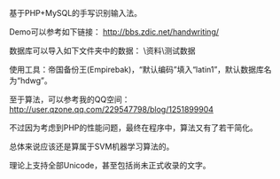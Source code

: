 基于PHP+MySQL的手写识别输入法。

Demo可以参考如下链接：
http://bbs.zdic.net/handwriting/

数据库可以导入如下文件夹中的数据：
\资料\测试数据

使用工具：帝国备份王(Empirebak)，“默认编码”填入“latin1”，默认数据库名为“hdwg”。

至于算法，可以参考我的QQ空间：
http://user.qzone.qq.com/229547798/blog/1251899904

不过因为考虑到PHP的性能问题，最终在程序中，算法又有了若干简化。

总体来说应该还是算属于SVM机器学习算法的。

理论上支持全部Unicode，甚至包括尚未正式收录的文字。